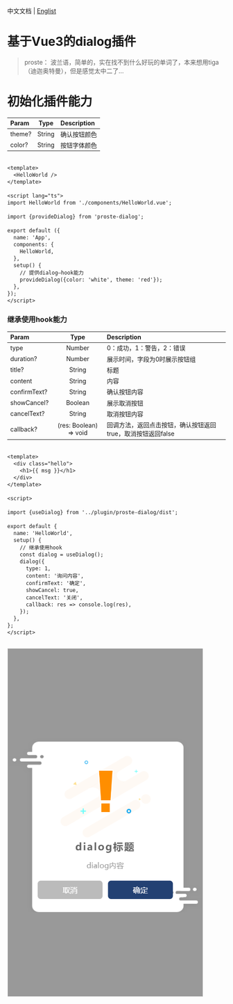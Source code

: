 中文文档 | [Englist](./en/readme.md)

# 基于Vue3的dialog插件

>  proste： 波兰语，简单的，实在找不到什么好玩的单词了，本来想用tiga（迪迦奥特曼），但是感觉太中二了...

# 初始化插件能力

| Param |  Type     | Description       |
| :---- | :----:    | :---------------  |
| theme?  | String   | 确认按钮颜色 |
| color?   | String    | 按钮字体颜色    |


``` vue

<template>
  <HelloWorld />
</template>

<script lang="ts">
import HelloWorld from './components/HelloWorld.vue';

import {provideDialog} from 'proste-dialog';

export default ({
  name: 'App',
  components: {
    HelloWorld,
  },
  setup() {
    // 提供dialog—hook能力
    provideDialog({color: 'white', theme: 'red'});
  },
});
</script>

```

### 继承使用hook能力

| Param |  Type     | Description       |
| :---- | :----:    | :---------------  |
| type   | Number    | 0：成功，1：警告，2：错误    |
| duration?  | Number   | 展示时间，字段为0时展示按钮组            |
| title? | String | 标题 |
| content | String | 内容 |
| confirmText? | String | 确认按钮内容 |
| showCancel? | Boolean | 展示取消按钮 |
| cancelText? | String | 取消按钮内容 |
| callback? | (res: Boolean) => void | 回调方法，返回点击按钮，确认按钮返回true，取消按钮返回false|

``` vue

<template>
  <div class="hello">
    <h1>{{ msg }}</h1>
  </div>
</template>

<script>

import {useDialog} from '../plugin/proste-dialog/dist';

export default {
  name: 'HelloWorld',
  setup() {
    // 继承使用hook
    const dialog = useDialog();
    dialog({
      type: 1,
      content: '询问内容',
      confirmText: '确定',
      showCancel: true,
      cancelText: '关闭',
      callback: res => console.log(res),
    });
  },
};
</script>


```

![avatar](./preview/dialog.png)